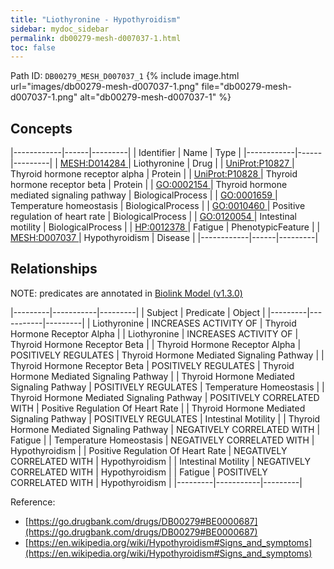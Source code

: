 ```yaml
---
title: "Liothyronine - Hypothyroidism"
sidebar: mydoc_sidebar
permalink: db00279-mesh-d007037-1.html
toc: false 
---
```



Path ID: `DB00279_MESH_D007037_1`
{% include image.html url="images/db00279-mesh-d007037-1.png" file="db00279-mesh-d007037-1.png" alt="db00279-mesh-d007037-1" %}

## Concepts

|------------|------|---------|
| Identifier | Name | Type    |
|------------|------|---------|
| <a href="https://identifiers.org/MESH:D014284">MESH:D014284 </a> | Liothyronine | Drug |
| <a href="https://identifiers.org/UniProt:P10827">UniProt:P10827 </a> | Thyroid hormone receptor alpha | Protein |
| <a href="https://identifiers.org/UniProt:P10828">UniProt:P10828 </a> | Thyroid hormone receptor beta | Protein |
| <a href="https://identifiers.org/GO:0002154">GO:0002154 </a> | Thyroid hormone mediated signaling pathway | BiologicalProcess |
| <a href="https://identifiers.org/GO:0001659">GO:0001659 </a> | Temperature homeostasis | BiologicalProcess |
| <a href="https://identifiers.org/GO:0010460">GO:0010460 </a> | Positive regulation of heart rate | BiologicalProcess |
| <a href="https://identifiers.org/GO:0120054">GO:0120054 </a> | Intestinal motility | BiologicalProcess |
| <a href="https://identifiers.org/HP:0012378">HP:0012378 </a> | Fatigue | PhenotypicFeature |
| <a href="https://identifiers.org/MESH:D007037">MESH:D007037 </a> | Hypothyroidism | Disease |
|------------|------|---------|

## Relationships


NOTE: predicates are annotated in <a href="https://github.com/biolink/biolink-model/releases/tag/v1.3.0">Biolink Model (v1.3.0)</a>

|---------|-----------|---------|
| Subject | Predicate | Object  |
|---------|-----------|---------|
| Liothyronine | INCREASES ACTIVITY OF | Thyroid Hormone Receptor Alpha |
| Liothyronine | INCREASES ACTIVITY OF | Thyroid Hormone Receptor Beta |
| Thyroid Hormone Receptor Alpha | POSITIVELY REGULATES | Thyroid Hormone Mediated Signaling Pathway |
| Thyroid Hormone Receptor Beta | POSITIVELY REGULATES | Thyroid Hormone Mediated Signaling Pathway |
| Thyroid Hormone Mediated Signaling Pathway | POSITIVELY REGULATES | Temperature Homeostasis |
| Thyroid Hormone Mediated Signaling Pathway | POSITIVELY CORRELATED WITH | Positive Regulation Of Heart Rate |
| Thyroid Hormone Mediated Signaling Pathway | POSITIVELY REGULATES | Intestinal Motility |
| Thyroid Hormone Mediated Signaling Pathway | NEGATIVELY CORRELATED WITH | Fatigue |
| Temperature Homeostasis | NEGATIVELY CORRELATED WITH | Hypothyroidism |
| Positive Regulation Of Heart Rate | NEGATIVELY CORRELATED WITH | Hypothyroidism |
| Intestinal Motility | NEGATIVELY CORRELATED WITH | Hypothyroidism |
| Fatigue | POSITIVELY CORRELATED WITH | Hypothyroidism |
|---------|-----------|---------|

Reference: 
  - [https://go.drugbank.com/drugs/DB00279#BE0000687](https://go.drugbank.com/drugs/DB00279#BE0000687)
  - [https://en.wikipedia.org/wiki/Hypothyroidism#Signs_and_symptoms](https://en.wikipedia.org/wiki/Hypothyroidism#Signs_and_symptoms)
